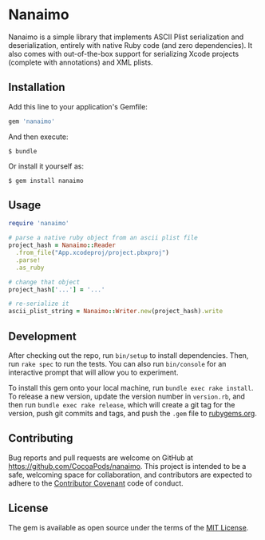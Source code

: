 # Nanaimo

Nanaimo is a simple library that implements ASCII Plist serialization and
deserialization, entirely with native Ruby code (and zero dependencies). It
also comes with out-of-the-box support for serializing Xcode projects (complete
with annotations) and XML plists.

## Installation

Add this line to your application's Gemfile:

```ruby
gem 'nanaimo'
```

And then execute:

    $ bundle

Or install it yourself as:

    $ gem install nanaimo

## Usage

```ruby
require 'nanaimo'

# parse a native ruby object from an ascii plist file
project_hash = Nanaimo::Reader
  .from_file("App.xcodeproj/project.pbxproj")
  .parse!
  .as_ruby

# change that object
project_hash['...'] = '...'

# re-serialize it
ascii_plist_string = Nanaimo::Writer.new(project_hash).write
```

## Development

After checking out the repo, run `bin/setup` to install dependencies. Then, run `rake spec` to run the tests. You can also run `bin/console` for an interactive prompt that will allow you to experiment.

To install this gem onto your local machine, run `bundle exec rake install`. To release a new version, update the version number in `version.rb`, and then run `bundle exec rake release`, which will create a git tag for the version, push git commits and tags, and push the `.gem` file to [rubygems.org](https://rubygems.org).

## Contributing

Bug reports and pull requests are welcome on GitHub at https://github.com/CocoaPods/nanaimo. This project is intended to be a safe, welcoming space for collaboration, and contributors are expected to adhere to the [Contributor Covenant](http://contributor-covenant.org) code of conduct.


## License

The gem is available as open source under the terms of the [MIT License](http://opensource.org/licenses/MIT).
